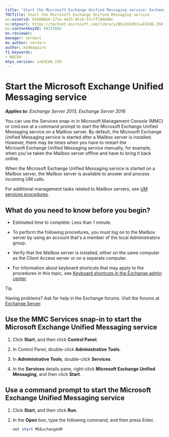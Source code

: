 ```yaml
---
title: 'Start the Microsoft Exchange Unified Messaging service: Exchange 2013 Help'
TOCTitle: Start the Microsoft Exchange Unified Messaging service
ms:assetid: b54008e6-172e-4435-8516-57cff740e89c
ms:mtpsurl: https://technet.microsoft.com/library/Bb124330(v=EXCHG.150)
ms:contentKeyID: 49315502
ms.reviewer: 
manager: serdars
ms.author: serdars
author: msdmaguire
f1.keywords:
- NOCSH
mtps_version: v=EXCHG.150
---
```


# Start the Microsoft Exchange Unified Messaging service

_**Applies to:** Exchange Server 2013, Exchange Server 2016_

You can use the Services snap-in in Microsoft Management Console (MMC) or cmd.exe at a command prompt to start the Microsoft Exchange Unified Messaging service on a Mailbox server. By default, the Microsoft Exchange Unified Messaging service is started after a Mailbox server is installed. However, there may be times when you have to restart the Microsoft Exchange Unified Messaging service manually, for example, when you've taken the Mailbox server offline and have to bring it back online.

When the Microsoft Exchange Unified Messaging service is started on a Mailbox server, the Mailbox server is available to answer and process incoming UM calls.

For additional management tasks related to Mailbox servers, see [UM services procedures](um-services-procedures-exchange-2013-help.md).

## What do you need to know before you begin?

- Estimated time to complete: Less than 1 minute.

- To perform the following procedures, you must log on to the Mailbox server by using an account that's a member of the local Administrators group.

- Verify that the Mailbox server is installed, either on the same computer as the Client Access server or on a separate computer.

- For information about keyboard shortcuts that may apply to the procedures in this topic, see [Keyboard shortcuts in the Exchange admin center](keyboard-shortcuts-in-the-exchange-admin-center-2013-help.md).

> [!TIP]
> Having problems? Ask for help in the Exchange forums. Visit the forums at [Exchange Server](https://social.technet.microsoft.com/forums/office/home?category=exchangeserver).

## Use the MMC Services snap-in to start the Microsoft Exchange Unified Messaging service

1. Click **Start**, and then click **Control Panel**.

2. In Control Panel, double-click **Administrative Tools**.

3. In **Administrative Tools**, double-click **Services**.

4. In the **Services** details pane, right-click **Microsoft Exchange Unified Messaging**, and then click **Start**.

## Use a command prompt to start the Microsoft Exchange Unified Messaging service

1. Click **Start**, and then click **Run**.

2. In the **Open** box, type the following command, and then press Enter.

   ```powershell
   net start MSExchangeUM
   ```

